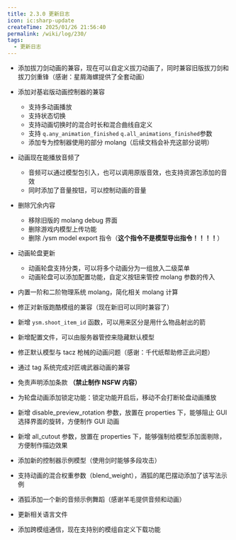 ```yaml
---
title: 2.3.0 更新日志
icon: ic:sharp-update
createTime: 2025/01/26 21:56:40
permalink: /wiki/log/230/
tags:
  - 更新日志
---
```


- 添加拔刀剑动画的兼容，现在可以自定义拔刀动画了，同时兼容旧版拔刀剑和拔刀剑重锋（感谢：星屑海螺提供了全套动画）
- 添加对基岩版动画控制器的兼容
  - 支持多动画播放
  - 支持状态切换
  - 支持动画切换时的混合时长和混合曲线自定义
  - 支持 `q.any_animation_finished` `q.all_animations_finished`参数
  - 添加专为控制器使用的部分 molang（后续文档会补充这部分说明）

- 动画现在能播放音频了
  - 音频可以通过模型包引入，也可以调用原版音效，也支持资源包添加的音效
  - 同时添加了音量按钮，可以控制动画的音量

- 删除冗余内容
  - 移除旧版的 molang debug 界面
  - 删除游戏内模型上传功能
  - 删除 /ysm model export 指令（**这个指令不是模型导出指令！！！！**）
- 动画轮盘更新
  - 动画轮盘支持分类，可以将多个动画分为一组放入二级菜单
  - 动画轮盘可以添加配置功能，自定义按钮来管控 molang 参数的传入

- 内置一阶和二阶物理系统 molang，简化相关 molang 计算
- 修正对新版跑酷模组的兼容（现在新旧可以同时兼容了）
- 新增 `ysm.shoot_item_id` 函数，可以用来区分是用什么物品射出的箭
- 新增配置文件，可以由服务器管控来隐藏默认模型
- 修正默认模型与 tacz 枪械的动画问题（感谢：千代纸帮助修正此问题）
- 通过 tag 系统完成对匠魂武器动画的兼容
- 免责声明添加条款 **（禁止制作 NSFW 内容）**
- 为轮盘动画添加锁定功能：锁定功能开启后，移动不会打断轮盘动画播放
- 新增 disable_preview_rotation 参数，放置在 properties 下，能够阻止 GUI 选择界面的旋转，方便制作 GUI 动画
- 新增 all_cutout 参数，放置在 properties 下，能够强制给模型添加面剔除，方便制作描边效果
- 添加新的控制器示例模型（使用剑时能够多段攻击）
- 支持动画的混合权重参数（blend_weight），酒狐的尾巴摆动添加了该写法示例
- 酒狐添加一个新的音频示例舞蹈（感谢羊毛提供音频和动画）
- 更新相关语言文件
- 添加跨模组通信，现在支持别的模组自定义下载功能



